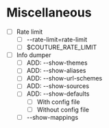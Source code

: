 # Miscellaneous

* [ ] Rate limit
	* [ ] --rate-limit=rate-limit
	* [ ] $COUTURE_RATE_LIMIT
* [ ] Info dumper
	* [ ] ADD: --show-themes
	* [ ] ADD: --show-aliases
	* [ ] ADD: --show-url-schemes
	* [ ] ADD: --show-sources
	* [ ] ADD: --show-defaults
		* [ ] With config file
	  	* [ ] Without config file 
	* [ ] --show-mappings
